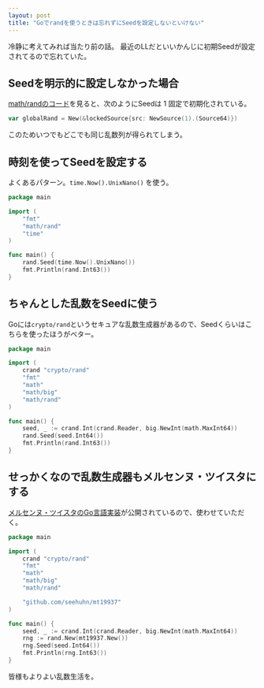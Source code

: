 ```yaml
---
layout: post
title: "Goでrandを使うときは忘れずにSeedを設定しないといけない"
---
```


冷静に考えてみれば当たり前の話。
最近のLLだといいかんじに初期Seedが設定されてるので忘れていた。

## Seedを明示的に設定しなかった場合

[math/randのコード](https://github.com/golang/go/blob/c8aec4095e089ff6ac50d18e97c3f46561f14f48/src/math/rand/rand.go#L236)を見ると、次のようにSeedは 1 固定で初期化されている。

```go
var globalRand = New(&lockedSource{src: NewSource(1).(Source64)})
```
このためいつでもどこでも同じ乱数列が得られてしまう。

## 時刻を使ってSeedを設定する

よくあるパターン。`time.Now().UnixNano()` を使う。

```go
package main

import (
	"fmt"
	"math/rand"
	"time"
)

func main() {
	rand.Seed(time.Now().UnixNano())
	fmt.Println(rand.Int63())
}
```

## ちゃんとした乱数をSeedに使う

Goには`crypto/rand`というセキュアな乱数生成器があるので、Seedくらいはこちらを使ったほうがベター。

```go
package main

import (
	crand "crypto/rand"
	"fmt"
	"math"
	"math/big"
	"math/rand"
)

func main() {
	seed, _ := crand.Int(crand.Reader, big.NewInt(math.MaxInt64))
	rand.Seed(seed.Int64())
	fmt.Println(rand.Int63())
}
```

## せっかくなので乱数生成器もメルセンヌ・ツイスタにする

[メルセンヌ・ツイスタのGo言語実装](https://godoc.org/github.com/seehuhn/mt19937)が公開されているので、使わせていただく。

```go
package main

import (
	crand "crypto/rand"
	"fmt"
	"math"
	"math/big"
	"math/rand"

	"github.com/seehuhn/mt19937"
)

func main() {
	seed, _ := crand.Int(crand.Reader, big.NewInt(math.MaxInt64))
	rng := rand.New(mt19937.New())
	rng.Seed(seed.Int64())
	fmt.Println(rng.Int63())
}
```


皆様もよりよい乱数生活を。

